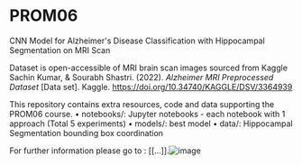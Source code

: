 # PROM06
CNN Model for Alzheimer's Disease Classification with Hippocampal Segmentation on MRI Scan

Dataset is open-accessible of MRI brain scan images sourced from Kaggle
Sachin Kumar, &amp; Sourabh Shastri. (2022). <i>Alzheimer MRI Preprocessed Dataset</i> [Data set]. Kaggle. https://doi.org/10.34740/KAGGLE/DSV/3364939

This repository contains extra resources, code and data supporting the PROM06 course. 
	• notebooks/: Jupyter notebooks - each notebook with 1 approach (Total 5 experiments)
	• models/: best model
  	• data/: Hippocampal Segmentation bounding box coordination  
 
For further information please go to : [[...]].![image](https://github.com/laichiwo/PROM06/assets/53397040/1469ec7d-4101-4e8e-ace8-be52512bd753)
